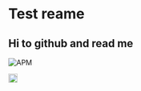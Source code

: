 # Test reame
## Hi to github and read me
<img alt="APM" src="https://img.shields.io/apm/l/LICENCE?style=for-the-badge">


<a href="https://badge.fury.io/js/testmmmmmmmmmmm"><img src="https://badge.fury.io/js/testmmmmmmmmmmm.svg" alt="npm version" height="18"></a>
